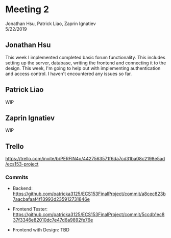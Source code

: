 # Meeting 2
Jonathan Hsu, Patrick Liao, Zaprin Ignatiev  
5/22/2019

## Jonathan Hsu
This week I implemented completed basic forum functionality. This includes setting up the server, database, writing the frontend and connecting it to the design. This week, I'm going to help out with implementing authentication and access control. I haven't encountered any issues so far. 

## Patrick Liao
WIP

## Zaprin Ignatiev
WIP

## Trello
https://trello.com/invite/b/PERFlN4o/4427563571f6da7cd31ba08c2198e5ad/ecs153-project

### Commits
- Backend: 
https://github.com/patricka3125/ECS153FinalProject/commit/a8cec823b7aacbafaaf4f13993d235912731846e

- Frontend Tester: 
https://github.com/patricka3125/ECS153FinalProject/commit/5ccdb1ec837f3346e82010dc7e47d6a9892fe76e

- Frontend with Design: 
TBD